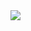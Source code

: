 <img align="center" src="https://github-readme-stats.vercel.app/api?username=brusselboy&show_icons=true&count_private=true&hide=stars&title_color=fff&icon_color=79ff97&text_color=9f9f9f&bg_color=22272e&hide_border=true" />
